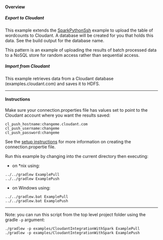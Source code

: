 #### Overview

##### Export to Cloudant

This example extends the [SparkPythonSsh](./SparkPythonSsh) example to upload the table of wordcounts to Cloudant. A database will be created for you that holds this data.  See the build output for the database name.

This pattern is an example of uploading the results of batch processed data to a NoSQL store for random access rather than sequential access.

##### Import from Cloudant

This example retrieves data from a Cloudant database (examples.cloudant.com) and saves it to HDFS.

*********************************************************************
#### Instructions

Make sure your connection.properties file has values set to point to the Cloudant account where you want the results saved:

```
cl_push_hostname:changeme.cloudant.com
cl_push_username:changeme
cl_push_password:changeme
```

See the [setup instructions](https://github.com/snowch/biginsight-examples) for more information on creating the connection.propertie file.

Run this example by changing into the current directory then executing:

- on *nix using:

```
../../gradlew ExamplePull
../../gradlew ExamplePush
```

- on Windows using:

```
../../gradlew.bat ExamplePull
../../gradlew.bat ExamplePush
```

*********************************************************************

Note: you can run this script from the top level project folder using the gradle `-p` argument:

```
./gradlew -p examples/CloudantIntegrationWithSpark ExamplePull
./gradlew -p examples/CloudantIntegrationWithSpark ExamplePush
```
